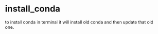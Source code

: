 # install_conda
to install conda in terminal
it will install old conda and then update that old one.
